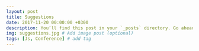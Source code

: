 ```yaml
---
layout: post
title: Suggestions 
date: 2017-11-20 00:00:00 +0300
description: You’ll find this post in your `_posts` directory. Go ahead and edit it and re-build the site to see your changes. # Add post description (optional)
img: suggestions.jpg # Add image post (optional)
tags: [Js, Conference] # add tag
---
```

